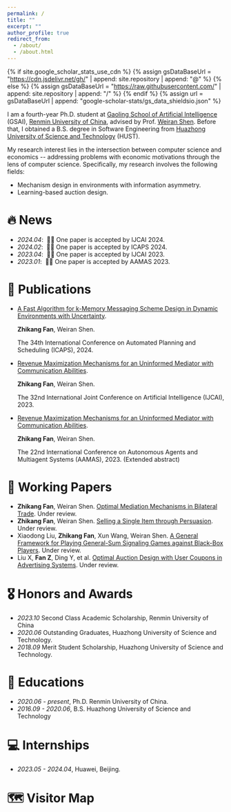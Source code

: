 ```yaml
---
permalink: /
title: ""
excerpt: ""
author_profile: true
redirect_from: 
  - /about/
  - /about.html
---
```


{% if site.google_scholar_stats_use_cdn %}
{% assign gsDataBaseUrl = "https://cdn.jsdelivr.net/gh/" | append: site.repository | append: "@" %}
{% else %}
{% assign gsDataBaseUrl = "https://raw.githubusercontent.com/" | append: site.repository | append: "/" %}
{% endif %}
{% assign url = gsDataBaseUrl | append: "google-scholar-stats/gs_data_shieldsio.json" %}

<span class='anchor' id='about-me'></span>

I am a fourth-year Ph.D. student at [Gaoling School of Artificial Intelligence](http://ai.ruc.edu.cn/english/index.htm) (GSAI), [Renmin University of China](https://en.ruc.edu.cn/), advised by Prof. [Weiran Shen](https://www.weiran-shen.info/). Before that, I obtained a B.S. degree in Software Engineering from [Huazhong University of Science and Technology](https://english.hust.edu.cn/) (HUST).

My research interest lies in the intersection between computer science and economics -- addressing problems with economic motivations through the lens of computer science. Specifically, my research involves the following fields:
- Mechanism design in environments with information asymmetry.
- Learning-based auction design.


# 🔥 News
- *2024.04*: &nbsp;🎉🎉 One paper is accepted by IJCAI 2024.
- *2024.02*: &nbsp;🎉🎉 One paper is accepted by ICAPS 2024. 
- *2023.04*: &nbsp;🎉🎉 One paper is accepted by IJCAI 2023.
- *2023.01*: &nbsp;🎉🎉 One paper is accepted by AAMAS 2023.

# 📝 Publications 

<!-- 
<div class='paper-box'><div class='paper-box-image'><div><div class="badge">CVPR 2016</div><img src='images/500x300.png' alt="sym" width="100%"></div></div>
<div class='paper-box-text' markdown="1">

[Deep Residual Learning for Image Recognition](https://openaccess.thecvf.com/content_cvpr_2016/papers/He_Deep_Residual_Learning_CVPR_2016_paper.pdf)

**Kaiming He**, Xiangyu Zhang, Shaoqing Ren, Jian Sun


[**Project**](https://scholar.google.com/citations?view_op=view_citation&hl=zh-CN&user=DhtAFkwAAAAJ&citation_for_view=DhtAFkwAAAAJ:ALROH1vI_8AC) <strong><span class='show_paper_citations' data='DhtAFkwAAAAJ:ALROH1vI_8AC'></span></strong>
- Lorem ipsum dolor sit amet, consectetur adipiscing elit. Vivamus ornare aliquet ipsum, ac tempus justo dapibus sit amet. 
</div>
</div>
-->


- [A Fast Algorithm for k-Memory Messaging Scheme Design in Dynamic Environments with Uncertainty](https://openreview.net/pdf?id=S92C7ywZAQ).

  **Zhikang Fan**, Weiran Shen.

  The 34th International Conference on Automated Planning and Scheduling (ICAPS), 2024.
- [Revenue Maximization Mechanisms for an Uninformed Mediator with Communication Abilities](https://www.ijcai.org/proceedings/2023/0300.pdf).

  **Zhikang Fan**, Weiran Shen. 

  The 32nd International Joint Conference on Artificial Intelligence (IJCAI), 2023.
- [Revenue Maximization Mechanisms for an Uninformed Mediator with Communication Abilities](https://www.ifaamas.org/Proceedings/aamas2023/pdfs/p2922.pdf).

  **Zhikang Fan**, Weiran Shen. 

  The 22nd International Conference on Autonomous Agents and Multiagent Systems (AAMAS), 2023. (Extended abstract)

<!-- 
- Xiaodong Liu, **Zhikang Fan**, Yiming Ding, Yuan Guo, Lihua Zhang, Changcheng Li, Dongying Kong, Han Li, Weiran Shen. [Optimal Auction Design with User Coupons in Advertising Systems](https://zhikang-fan.github.io/). Under review. 
-->

# 📝 Working Papers 
- **Zhikang Fan**, Weiran Shen. [Optimal Mediation Mechanisms in Bilateral Trade](https://zhikang-fan.github.io/). Under review.
- **Zhikang Fan**, Weiran Shen. [Selling a Single Item through Persuasion](https://zhikang-fan.github.io/). Under review.
- Xiaodong Liu, **Zhikang Fan**, Xun Wang, Weiran Shen. [A General Framework for Playing General-Sum Signaling Games against Black-Box Players](https://zhikang-fan.github.io/). Under review.
- Liu X, **Fan Z**, Ding Y, et al. [Optimal Auction Design with User Coupons in Advertising Systems](https://zhikang-fan.github.io/). Under review.

# 🎖 Honors and Awards
- *2023.10* Second Class Academic Scholarship, Renmin University of China
- *2020.06* Outstanding Graduates, Huazhong University of Science and Technology.
- *2018.09* Merit Student Scholarship, Huazhong University of Science and Technology.

# 📖 Educations
- *2020.06 - present*, Ph.D. Renmin University of China. 
- *2016.09 - 2020.06*, B.S. Huazhong University of Science and Technology

<!--
# 💬 Invited Talks
- *2021.06*, Lorem ipsum dolor sit amet, consectetur adipiscing elit. Vivamus ornare aliquet ipsum, ac tempus justo dapibus sit amet. 
- *2021.03*, Lorem ipsum dolor sit amet, consectetur adipiscing elit. Vivamus ornare aliquet ipsum, ac tempus justo dapibus sit amet.  \| [\[video\]](https://github.com/)
-->

# 💻 Internships
- *2023.05 - 2024.04*, Huawei, Beijing.

# 🗺️ Visitor Map

<script type="text/javascript" src="//rf.revolvermaps.com/0/0/8.js?i=5pudaj4xnp2&amp;m=0&amp;c=ff0000&amp;cr1=ffffff&amp;f=arial&amp;l=33" async="async"></script>
